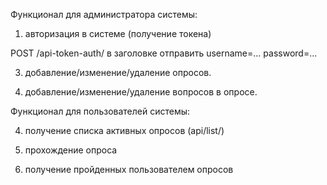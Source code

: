 
Функционал для администратора системы:

1) авторизация в системе (получение токена)

POST /api-token-auth/ в заголовке отправить username=... password=...

3) добавление/изменение/удаление опросов. 


5) добавление/изменение/удаление вопросов в опросе.



Функционал для пользователей системы:

4) получение списка активных опросов (api/list/)


6) прохождение опроса


8) получение пройденных пользователем опросов 


